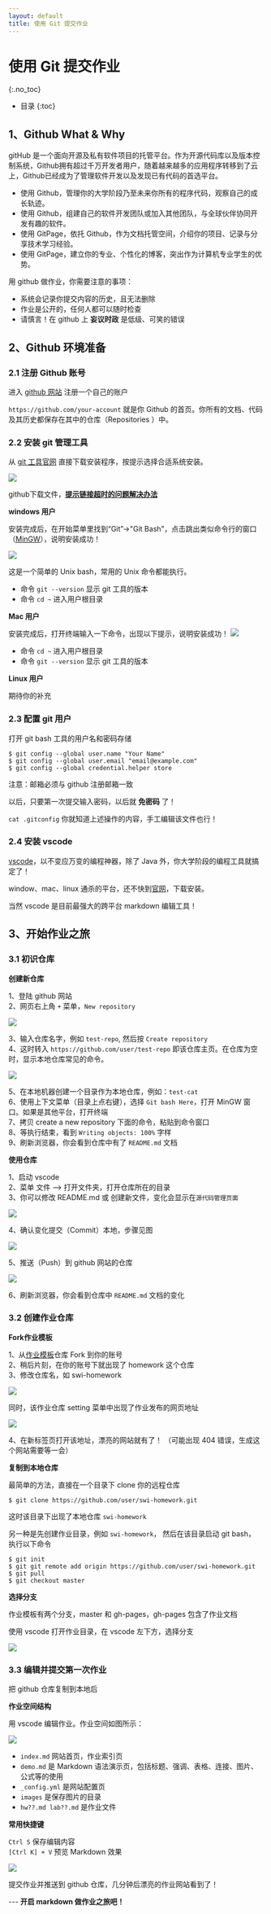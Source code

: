 ```yaml
---
layout: default
title: 使用 Git 提交作业
---
```


# 使用 Git 提交作业
{:.no_toc}

* 目录
{:toc}

## 1、Github What & Why

gitHub 是一个面向开源及私有软件项目的托管平台。作为开源代码库以及版本控制系统，Github拥有超过千万开发者用户，随着越来越多的应用程序转移到了云上，Github已经成为了管理软件开发以及发现已有代码的首选平台。

* 使用 Github，管理你的大学阶段乃至未来你所有的程序代码，观察自己的成长轨迹。
* 使用 Github，组建自己的软件开发团队或加入其他团队，与全球伙伴协同开发有趣的软件。
* 使用 GitPage，依托 Github，作为文档托管空间，介绍你的项目、记录与分享技术学习经验。
* 使用 GitPage，建立你的专业、个性化的博客，突出作为计算机专业学生的优势。

用 github 做作业，你需要注意的事项：

* 系统会记录你提交内容的历史，且无法删除
* 作业是公开的，任何人都可以随时检查
* 请慎言！在 github 上 **妄议时政** 是低级、可笑的错误

## 2、Github 环境准备

### 2.1 注册 Github 账号

进入 [github ⽹站](https://github.com/) 注册⼀个⾃⼰的账户

`https://github.com/your-account` 就是你 Github 的首页。你所有的文档、代码及其历史都保存在其中的仓库（Repositories
）中。


### 2.2 安装 git 管理⼯具

从 [git 工具官⽹](https://git-scm.com/downloads) 直接下载安装程序，按提示选择合适系统安装。

![](images/homework-helper/git-download.png)

github下载文件，**[提示链接超时的问题解决办法](https://blog.csdn.net/cym1990/article/details/78173128)**

**windows 用户**

安装完成后，在开始菜单⾥找到“Git”->"Git Bash"，点击跳出类似命令⾏的窗⼝（[MinGW](http://mingw.org/)），说明安装成功！

![](images/homework-helper/git-bash-window.png)

这是一个简单的 Unix bash，常用的 Unix 命令都能执行。

* 命令 `git --version` 显示 git 工具的版本
* 命令 `cd ~` 进入用户根目录

**Mac 用户**

安装完成后，打开终端输入一下命令，出现以下提示，说明安装成功！
![](images/homework-helper/git-term-mac.png)
* 命令 `cd ~` 进入用户根目录
* 命令 `git --version` 显示 git 工具的版本

**Linux 用户**

期待你的补充

### 2.3 配置 git 用户

打开 git bash 工具的用户名和密码存储

```
$ git config --global user.name "Your Name"
$ git config --global user.email "email@example.com"
$ git config --global credential.helper store
```

注意：邮箱必须与 github 注册邮箱一致

以后，只要第一次提交输入密码，以后就 **免密码** 了！

`cat .gitconfig` 你就知道上述操作的内容，手工编辑该文件也行！

### 2.4 安装 vscode

[vscode](https://code.visualstudio.com/)，以不变应万变的编程神器，除了 Java 外，你大学阶段的编程工具就搞定了！

window、mac、linux 通杀的平台，还不快到[官网]((https://code.visualstudio.com/))，下载安装。

当然 vscode 是目前最强大的跨平台 markdown 编辑工具！ 

## 3、开始作业之旅

### 3.1 初识仓库

**创建新仓库**

1、登陆 github 网站   
2、网页右上角 `+` 菜单，`New repository`  

![](images/homework-helper/new-repo.png)

3、输入仓库名字，例如 `test-repo`, 然后按 `Create repository`  
4、这时转入 `https://github.com/user/test-repo` 即该仓库主页。在仓库为空时，显示本地仓库常见的命令。  

![](images/homework-helper/empty-repo.png)

5、在本地机器创建一个目录作为本地仓库，例如：`test-cat`  
6、使用上下文菜单（目录上点右键），选择 `Git bash Here`，打开 MinGW 窗口。如果是其他平台，打开终端  
7、拷贝 create a new repository 下面的命令，粘贴到命令窗口  
8、等执行结束，看到 `Writing objects: 100%` 字样  
9、刷新浏览器，你会看到仓库中有了 `README.md` 文档  

**使用仓库**

1、启动 vscode  
2、菜单 文件 --\> 打开文件夹，打开仓库所在的目录  
3、你可以修改 README.md 或 创建新文件，变化会显示在`源代码管理页面`   

![](images/homework-helper/vs-edit.png)

4、确认变化提交（Commit）本地，步骤见图

![](images/homework-helper/vs-commit.png)

5、推送（Push）到 github 网站的仓库

![](images/homework-helper/vs-push.PNG)

6、刷新浏览器，你会看到仓库中 `README.md` 文档的变化

### 3.2 创建作业仓库

**Fork作业模板**

1、从[作业模板](https://github.com/sysu-swi/homework)仓库 Fork 到你的账号  
2、稍后片刻，在你的账号下就出现了 homework 这个仓库  
3、修改仓库名，如 swi-homework  

![](images/homework-helper/rename-repo.png)

同时，该作业仓库 setting 菜单中出现了作业发布的网页地址

![](images/homework-helper/gitpage-repo.png)

4、在新标签页打开该地址，漂亮的网站就有了！ （可能出现 404 错误，生成这个网站需要等一会）  

**复制到本地仓库**

最简单的方法，直接在一个目录下 clone 你的远程仓库

```
$ git clone https://github.com/user/swi-homework.git
```

这时该目录下出现了本地仓库 `swi-homework`

另一种是先创建作业目录，例如 `swi-homework`， 然后在该目录启动 git bash， 执行以下命令

```
$ git init
$ git git remote add origin https://github.com/user/swi-homework.git
$ git pull
$ git checkout master
```

**选择分支**

作业模板有两个分支，master 和 gh-pages，gh-pages 包含了作业文档

使用 vscode 打开作业目录，在 vscode 左下方，选择分支

![](images/homework-helper/branch-repo.png)

### 3.3 编辑并提交第一次作业

把 github 仓库复制到本地后

**作业空间结构**

用 vscode 编辑作业。作业空间如图所示：

![](images/homework-helper/hw-space.png)

* `index.md` 网站首页，作业索引页
* `demo.md` 是 Markdown 语法演示页，包括标题、强调、表格、连接、图片、公式等的使用
* `_config.yml` 是网站配置页
* `images` 是保存图片的目录
* `hw??.md lab??.md` 是作业文件

**常用快捷键**

`Ctrl S` 保存编辑内容  
`[Ctrl K] + V` 预览 Markdown 效果  

![](images/homework-helper/hw-preview.png)

提交作业并推送到 github 仓库，几分钟后漂亮的作业网站看到了！ 

--- **开启 markdown 做作业之旅吧！**






















